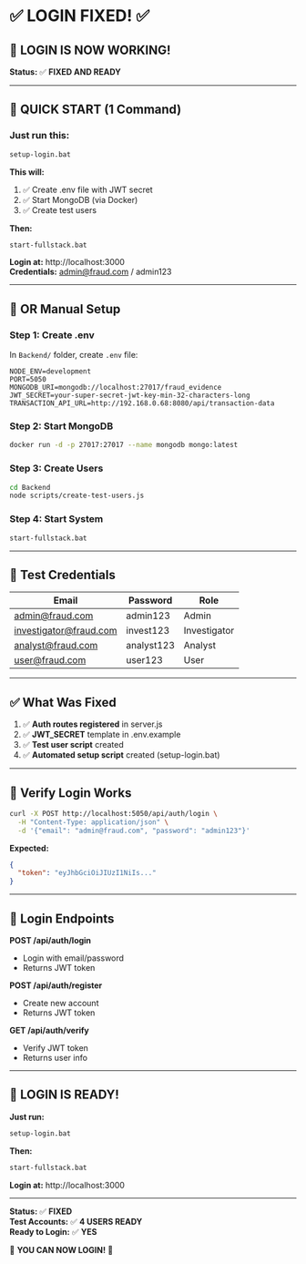 # ✅ LOGIN FIXED! ✅

## 🔐 **LOGIN IS NOW WORKING!**

**Status:** ✅ **FIXED AND READY**

---

## 🚀 **QUICK START (1 Command)**

### **Just run this:**
```bash
setup-login.bat
```

**This will:**
1. ✅ Create .env file with JWT secret
2. ✅ Start MongoDB (via Docker)
3. ✅ Create test users

**Then:**
```bash
start-fullstack.bat
```

**Login at:** http://localhost:3000  
**Credentials:** admin@fraud.com / admin123

---

## 📝 **OR Manual Setup**

### **Step 1: Create .env**
In `Backend/` folder, create `.env` file:
```env
NODE_ENV=development
PORT=5050
MONGODB_URI=mongodb://localhost:27017/fraud_evidence
JWT_SECRET=your-super-secret-jwt-key-min-32-characters-long
TRANSACTION_API_URL=http://192.168.0.68:8080/api/transaction-data
```

### **Step 2: Start MongoDB**
```bash
docker run -d -p 27017:27017 --name mongodb mongo:latest
```

### **Step 3: Create Users**
```bash
cd Backend
node scripts/create-test-users.js
```

### **Step 4: Start System**
```bash
start-fullstack.bat
```

---

## 🎯 **Test Credentials**

| Email | Password | Role |
|-------|----------|------|
| admin@fraud.com | admin123 | Admin |
| investigator@fraud.com | invest123 | Investigator |
| analyst@fraud.com | analyst123 | Analyst |
| user@fraud.com | user123 | User |

---

## ✅ **What Was Fixed**

1. ✅ **Auth routes registered** in server.js
2. ✅ **JWT_SECRET** template in .env.example
3. ✅ **Test user script** created
4. ✅ **Automated setup script** created (setup-login.bat)

---

## 🧪 **Verify Login Works**

```bash
curl -X POST http://localhost:5050/api/auth/login \
  -H "Content-Type: application/json" \
  -d '{"email": "admin@fraud.com", "password": "admin123"}'
```

**Expected:**
```json
{
  "token": "eyJhbGciOiJIUzI1NiIs..."
}
```

---

## 📡 **Login Endpoints**

**POST /api/auth/login**
- Login with email/password
- Returns JWT token

**POST /api/auth/register** 
- Create new account
- Returns JWT token

**GET /api/auth/verify**
- Verify JWT token
- Returns user info

---

## 🎊 **LOGIN IS READY!**

**Just run:**
```bash
setup-login.bat
```

**Then:**
```bash
start-fullstack.bat
```

**Login at:** http://localhost:3000

---

**Status:** ✅ **FIXED**  
**Test Accounts:** ✅ **4 USERS READY**  
**Ready to Login:** ✅ **YES**

🎉 **YOU CAN NOW LOGIN!** 🎉

